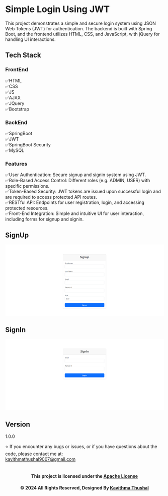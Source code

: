 # Simple Login Using JWT

This project demonstrates a simple and secure login system using JSON Web Tokens (JWT) for authentication. The backend
is built with Spring Boot, and the frontend utilizes HTML, CSS, and JavaScript, with jQuery for handling UI
interactions.

## Tech Stack

### FrontEnd

✅HTML<br/>
✅CSS<br/>
✅JS<br/>
✅AJAX<br/>
✅JQuery<br/>
✅Bootstrap<br/>

### BackEnd

✅SpringBoot<br/>
✅JWT<br/>
✅SpringBoot Security<br/>
✅MySQL<br/>

### Features

✅User Authentication: Secure signup and signin system using JWT.<br/>
✅Role-Based Access Control: Different roles (e.g. ADMIN, USER) with specific permissions.<br/>
✅Token-Based Security: JWT tokens are issued upon successful login and are required to access protected API routes.<br/>
✅RESTful API: Endpoints for user registration, login, and accessing protected resources.<br/>
✅Front-End Integration: Simple and intuitive UI for user interaction, including forms for signup and signin.<br/>

## SignUp

<img src="ss/signup.png">

## SignIn

<img src="ss/signin.png">

## Version

1.0.0

⭐️ If you encounter any bugs or issues, or if you have questions about the code, please contact me at:<br/>
[kavithmathushal9007@gmail.com](mailto:kavithmathushal9007@gmail.com)<br/><br/>

<div align="center">

#### This project is licensed under the [Apache License](LICENSE)

#### © 2024 All Rights Reserved, Designed By [Kavithma Thushal](https://github.com/Kavithma-Thushal)

</div>